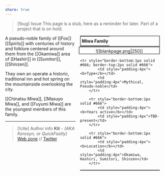 ```yaml
---
share: true
---
```

> [!bug] Issue
> This page is a stub, here as a reminder for later. Part of a project that is on hold.

<div style="float:right; clear:right; width:260px; margin:0 0 0 14; border-collapse:collapse">
  <table style="float:right; clear:right; width:260px; margin:0 0 0 14; border:2px solid #666; line-height:1.5; border-collapse:collapse; font-size:smaller">
	<tr>
		<th colspan="2" style="border-bottom:2px solid #666; font-size:larger; padding:4px; text-align:center">Miwa Family</th>
	</tr></table>
  </div>

  <span align="center" style="float:right; clear:right; width:260px; margin:0 0 0 14; padding:4 0 0 0; border:2px solid #666; border-collapse:collapse">![[blankpage.png|250]]</span>

  <div style="float:right; clear:right; width:260px; margin:0 0 0 14; border-collapse:collapse">
    <table style="float:right; clear:right; width:260px; margin:0 0 7 14; border:2px solid #666; border-top:1px solid #666; line-height:1.5; border-collapse:collapse; font-size:smaller">
  
	<tr style="border-bottom:1px solid #666; border-top:2px solid #666">
			<td style="padding:4px"><b>Type</b></td>
			<td style="padding:4px">Mythical, Pseudo-noble</td>
		</tr>
		
		<tr style="border-bottom:1px solid #666">
			<td style="padding:4px"><b>Years active</b></td>
			<td style="padding:4px">TBD-present</td>
		</tr>
		
		<tr style="border-bottom:1px solid #666">
			<td style="padding:4px"><b>Location</b></td>
			<td style="padding:4px">Okamiwa, Hashiri, Sumitori, Shinzen</td>
		</tr>
	
  </table>
</div>

A pseudo-noble family of [[Fox]] [[Spirits]] with centuries of history and folklore centered around them from the [[Okamiwa]] area of [[Hashiri]] in [[Sumitori]], [[Shinzen]].

They own an operate a historic, traditional inn and hot spring on the mountainside overlooking the city.

[[Chinatsu Miwa]], [[Masuyo Miwa]], and [[Fuyumi Miwa]] are the youngest members of this family.

-----
> [!cite] Author info
> **Kit** - *(AKA Kerosyn, or QuickFastly)*\
> [Web zone](https://kitabe.link) // [Twitter](https://twitter.com/Kerosyn_)